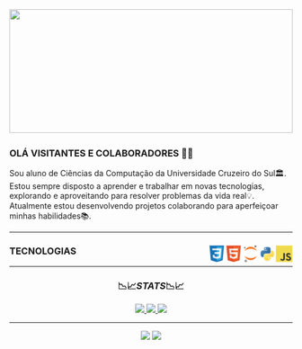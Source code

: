 <span align="center">
  
  <img src="https://user-images.githubusercontent.com/93165753/143685406-501852da-254b-47ec-b164-f1f5ca1db3e7.gif" height= "220px" style="width:100%" />
</span>

<h3>OLÁ VISITANTES E COLABORADORES 🙋‍♂️</h3>

<p align="left">
  Sou aluno de Ciências da Computação da Universidade Cruzeiro do Sul🏛️. Estou sempre disposto a aprender e trabalhar em novas tecnologias, explorando e aproveitando para resolver problemas da vida real💡. Atualmente estou desenvolvendo projetos colaborando para aperfeiçoar minhas habilidades📚.
</p>

<hr>
  
<h3>
  <div style="display: inline_block">
  <p text-align="left">TECNOLOGIAS</font>
    <img alt="Leo-Js" height"20" width="30" src="https://raw.githubusercontent.com/devicons/devicon/master/icons/javascript/javascript-original.svg" align="right">
    <img alt="Leo-Python" height"20" width="30" src="https://raw.githubusercontent.com/devicons/devicon/master/icons/python/python-original.svg" align="right">
    <img alt="Léo-Jupyter" height"20" width="30" src="https://github.com/devicons/devicon/blob/master/icons/jupyter/jupyter-original.svg" align="right">
    <img alt="Leo-HTML" height"20" width="30" src="https://github.com/devicons/devicon/blob/master/icons/html5/html5-original.svg" align="right">
    <img alt="Leo-CSS" height"20" width="30" src="https://github.com/devicons/devicon/blob/master/icons/css3/css3-original.svg" align="right">
    </p>
  </div>
</h3>

<hr>
  
<h3 align="center">📉📈<i>STATS</i>📉📈</h3>
  
<div align="center">
    <a href="https://github.com/Leosnt">
    <img height="180em" src="https://github-readme-stats.vercel.app/api?username=Leosnt&show_icons=true&theme=merko&include_ali_commits=true&count_private=true"/>
    <img height="180em" src="https://github-readme-stats.vercel.app/api/top-langs/?username=Leosnt&layout=default&langs_count=16&theme=merko&"/>
    <img height="180em" src="https://github-streak-stats.herokuapp.com?user=Leosnt&theme=merko"/>
</div>

<hr>
       
<div align="center">
    <a href="https://www.linkedin.com/in/leonardo-santos-953485219/" target="_blank"><img src="https://img.shields.io/badge/LinkedIn-0077B5?style=for-the-badge&logo=linkedin&logoColor=white" target="_blank"></a>
    <a href="https://www.instagram.com/leo_snnt" target="_blank"><img src="https://img.shields.io/badge/Instagram-E4405F?style=for-the-badge&logo=instagram&logoColor=white" target="_blank"></a>
</div>
</p>
